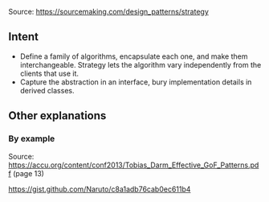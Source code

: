 Source: https://sourcemaking.com/design_patterns/strategy
## Intent
- Define a family of algorithms, encapsulate each one, and make them interchangeable. Strategy lets the algorithm vary independently from the clients that use it.
- Capture the abstraction in an interface, bury implementation details in derived classes.

## Other explanations
### By example
Source: https://accu.org/content/conf2013/Tobias_Darm_Effective_GoF_Patterns.pdf (page 13)

https://gist.github.com/Naruto/c8a1adb76cab0ec611b4 

